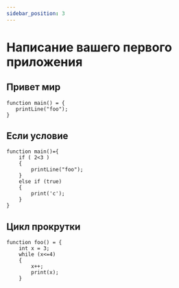 ```yaml
---
sidebar_position: 3
---
```


# Написание вашего первого приложения

## Привет мир
```
function main() = {
   printLine("foo");
}
```

## Если условие
```
function main()={
    if ( 2<3 ) 
    {
        printLine("foo");
    }
    else if (true)
    {
        print('c');
    }
}
```

## Цикл прокрутки
```
function foo() = {
    int x = 3;
    while (x<=4)
    {
        x++;
        print(x);
    }
```